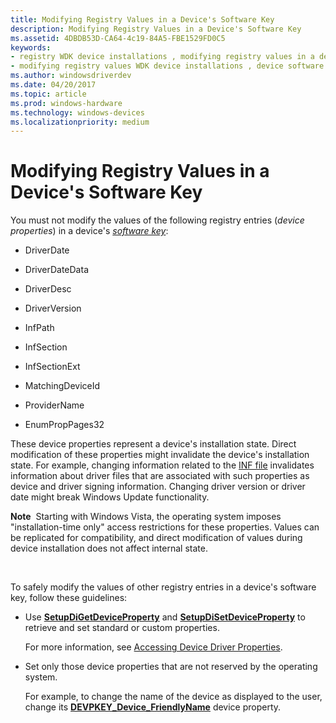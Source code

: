```yaml
---
title: Modifying Registry Values in a Device's Software Key
description: Modifying Registry Values in a Device's Software Key
ms.assetid: 4DBDB53D-CA64-4c19-84A5-FBE1529FD0C5
keywords:
- registry WDK device installations , modifying registry values in a device's software key
- modifying registry values WDK device installations , device software key
ms.author: windowsdriverdev
ms.date: 04/20/2017
ms.topic: article
ms.prod: windows-hardware
ms.technology: windows-devices
ms.localizationpriority: medium
---
```


# Modifying Registry Values in a Device's Software Key


You must not modify the values of the following registry entries (*device properties*) in a device's [*software key*](https://msdn.microsoft.com/library/windows/hardware/ff556336#wdkgloss-software-key):

-   DriverDate

-   DriverDateData

-   DriverDesc

-   DriverVersion

-   InfPath

-   InfSection

-   InfSectionExt

-   MatchingDeviceId

-   ProviderName

-   EnumPropPages32

These device properties represent a device's installation state. Direct modification of these properties might invalidate the device's installation state. For example, changing information related to the [INF file](inf-files.md) invalidates information about driver files that are associated with such properties as device and driver signing information. Changing driver version or driver date might break Windows Update functionality.

**Note**  Starting with Windows Vista, the operating system imposes "installation-time only" access restrictions for these properties. Values can be replicated for compatibility, and direct modification of values during device installation does not affect internal state.

 

To safely modify the values of other registry entries in a device's software key, follow these guidelines:

-   Use [**SetupDiGetDeviceProperty**](https://msdn.microsoft.com/library/windows/hardware/ff551963) and [**SetupDiSetDeviceProperty**](https://msdn.microsoft.com/library/windows/hardware/ff552163) to retrieve and set standard or custom properties.

    For more information, see [Accessing Device Driver Properties](accessing-device-driver-properties.md).

-   Set only those device properties that are not reserved by the operating system.

    For example, to change the name of the device as displayed to the user, change its [**DEVPKEY_Device_FriendlyName**](https://msdn.microsoft.com/library/windows/hardware/ff542502) device property.

 

 






